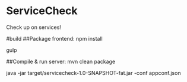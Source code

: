 # ServiceCheck
Check up on services!

#build
##Package frontend:
npm install

gulp

##Compile & run server:
mvn clean package

java -jar target/servicecheck-1.0-SNAPSHOT-fat.jar -conf appconf.json
